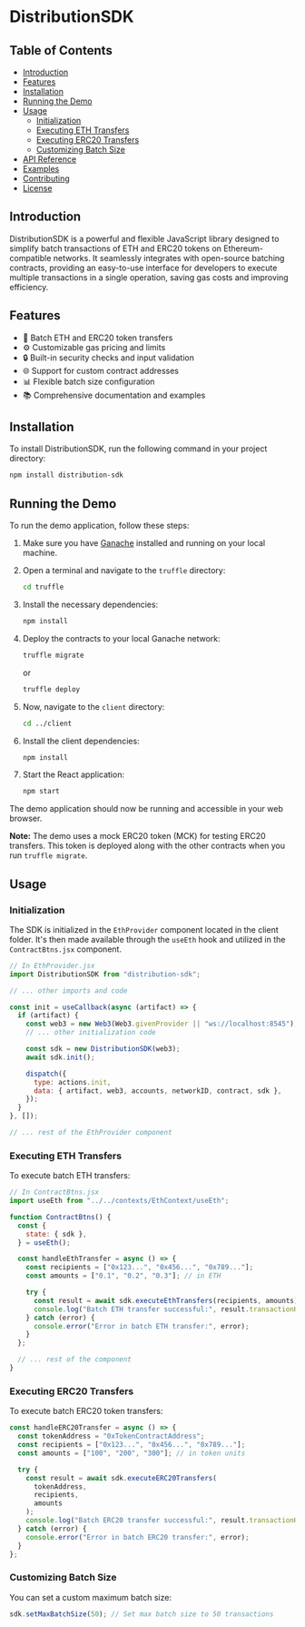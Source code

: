 # DistributionSDK

## Table of Contents

- [Introduction](#introduction)
- [Features](#features)
- [Installation](#installation)
- [Running the Demo](#running-the-demo)
- [Usage](#usage)
  - [Initialization](#initialization)
  - [Executing ETH Transfers](#executing-eth-transfers)
  - [Executing ERC20 Transfers](#executing-erc20-transfers)
  - [Customizing Batch Size](#customizing-batch-size)
- [API Reference](#api-reference)
- [Examples](#examples)
- [Contributing](#contributing)
- [License](#license)

## Introduction

DistributionSDK is a powerful and flexible JavaScript library designed to simplify batch transactions of ETH and ERC20 tokens on Ethereum-compatible networks. It seamlessly integrates with open-source batching contracts, providing an easy-to-use interface for developers to execute multiple transactions in a single operation, saving gas costs and improving efficiency.

## Features

- 🚀 Batch ETH and ERC20 token transfers
- ⚙️ Customizable gas pricing and limits
- 🔒 Built-in security checks and input validation
- 🌐 Support for custom contract addresses
- 📊 Flexible batch size configuration
- 📚 Comprehensive documentation and examples

## Installation

To install DistributionSDK, run the following command in your project directory:

```bash
npm install distribution-sdk
```

## Running the Demo

To run the demo application, follow these steps:

1. Make sure you have [Ganache](https://trufflesuite.com/ganache/) installed and running on your local machine.

2. Open a terminal and navigate to the `truffle` directory:

   ```bash
   cd truffle
   ```

3. Install the necessary dependencies:

   ```bash
   npm install
   ```

4. Deploy the contracts to your local Ganache network:

   ```bash
   truffle migrate
   ```

   or

   ```bash
   truffle deploy
   ```

5. Now, navigate to the `client` directory:

   ```bash
   cd ../client
   ```

6. Install the client dependencies:

   ```bash
   npm install
   ```

7. Start the React application:
   ```bash
   npm start
   ```

The demo application should now be running and accessible in your web browser.

**Note:** The demo uses a mock ERC20 token (MCK) for testing ERC20 transfers. This token is deployed along with the other contracts when you run `truffle migrate`.

## Usage

### Initialization

The SDK is initialized in the `EthProvider` component located in the client folder. It's then made available through the `useEth` hook and utilized in the `ContractBtns.jsx` component.

```javascript
// In EthProvider.jsx
import DistributionSDK from "distribution-sdk";

// ... other imports and code

const init = useCallback(async (artifact) => {
  if (artifact) {
    const web3 = new Web3(Web3.givenProvider || "ws://localhost:8545");
    // ... other initialization code

    const sdk = new DistributionSDK(web3);
    await sdk.init();

    dispatch({
      type: actions.init,
      data: { artifact, web3, accounts, networkID, contract, sdk },
    });
  }
}, []);

// ... rest of the EthProvider component
```

### Executing ETH Transfers

To execute batch ETH transfers:

```javascript
// In ContractBtns.jsx
import useEth from "../../contexts/EthContext/useEth";

function ContractBtns() {
  const {
    state: { sdk },
  } = useEth();

  const handleEthTransfer = async () => {
    const recipients = ["0x123...", "0x456...", "0x789..."];
    const amounts = ["0.1", "0.2", "0.3"]; // in ETH

    try {
      const result = await sdk.executeEthTransfers(recipients, amounts);
      console.log("Batch ETH transfer successful:", result.transactionHash);
    } catch (error) {
      console.error("Error in batch ETH transfer:", error);
    }
  };

  // ... rest of the component
}
```

### Executing ERC20 Transfers

To execute batch ERC20 token transfers:

```javascript
const handleERC20Transfer = async () => {
  const tokenAddress = "0xTokenContractAddress";
  const recipients = ["0x123...", "0x456...", "0x789..."];
  const amounts = ["100", "200", "300"]; // in token units

  try {
    const result = await sdk.executeERC20Transfers(
      tokenAddress,
      recipients,
      amounts
    );
    console.log("Batch ERC20 transfer successful:", result.transactionHash);
  } catch (error) {
    console.error("Error in batch ERC20 transfer:", error);
  }
};
```

### Customizing Batch Size

You can set a custom maximum batch size:

```javascript
sdk.setMaxBatchSize(50); // Set max batch size to 50 transactions
```
